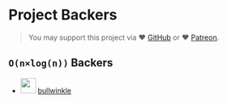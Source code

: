 # Project Backers

> You may support this project via ❤️️ [GitHub](https://github.com/sponsors/trekhleb) or ❤️️ [Patreon](https://www.patreon.com/trekhleb).  

## `O(n×log(n))` Backers

<ul>
  <li>
    <a href="https://github.com/bullwinkle">
      <img
        src="https://avatars1.githubusercontent.com/u/3613558?s=60&amp;v=4"
        width="30"
        height="30"
      /></a>
    <a href="https://github.com/bullwinkle">bullwinkle</a>
  </li>
</ul>

